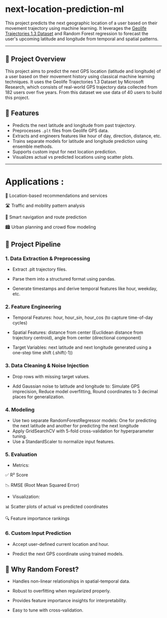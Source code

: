 # next-location-prediction-ml

This project predicts the next geographic location of a user based on their movement trajectory using machine learning. It leverages the [Geolife Trajectories 1.3 Dataset](https://www.microsoft.com/en-us/download/details.aspx?id=52367) and Random Forest regression to forecast the user's upcoming latitude and longitude from temporal and spatial patterns.

---

## 🧭 Project Overview
This project aims to predict the next GPS location (latitude and longitude) of a user based on their movement history using classical machine learning techniques. It uses the Geolife Trajectories 1.3 Dataset by Microsoft Research, which consists of real-world GPS trajectory data collected from 182 users over five years. From this dataset we use data of 40 users to build this project.

## 🚀 Features

- Predicts the next latitude and longitude from past trajectory.
- Preprocesses `.plt` files from Geolife GPS data.
- Extracts and engineers features like hour of day, direction, distance, etc.
- Trains separate models for latitude and longitude prediction using ensemble methods.
- Supports custom input for next location prediction.
- Visualizes actual vs predicted locations using scatter plots.

---

# Applications : 
📱 Location-based recommendations and services

🛣️ Traffic and mobility pattern analysis

🧭 Smart navigation and route prediction

🏙️ Urban planning and crowd flow modeling

## 📌 Project Pipeline
### 1. Data Extraction & Preprocessing
- Extract .plt trajectory files.

- Parse them into a structured format using pandas.

- Generate timestamps and derive temporal features like hour, weekday, etc.

### 2. Feature Engineering
- Temporal Features: hour, hour_sin, hour_cos (to capture time-of-day cycles)

- Spatial Features: distance from center (Euclidean distance from trajectory centroid), angle from center (directional component)

- Target Variables: next latitude and next longitude generated using a one-step time shift (.shift(-1))

### 3. Data Cleaning & Noise Injection
- Drop rows with missing target values.

- Add Gaussian noise to latitude and longitude to: Simulate GPS imprecision, Reduce model overfitting, Round coordinates to 3 decimal places for generalization.

### 4. Modeling
- Use two separate RandomForestRegressor models: One for predicting the next latitude and another for predicting the next longitude
- Apply GridSearchCV with 5-fold cross-validation for hyperparameter tuning.
- Use a StandardScaler to normalize input features.

### 5. Evaluation
- Metrics:

✅ R² Score

📉 RMSE (Root Mean Squared Error)

- Visualization:

📊 Scatter plots of actual vs predicted coordinates

🔍 Feature importance rankings

### 6. Custom Input Prediction
- Accept user-defined current location and hour.

- Predict the next GPS coordinate using trained models.

## 🧠 Why Random Forest?
- Handles non-linear relationships in spatial-temporal data.

- Robust to overfitting when regularized properly.

- Provides feature importance insights for interpretability.

- Easy to tune with cross-validation.


